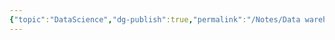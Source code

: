 ```yaml
---
{"topic":"DataScience","dg-publish":true,"permalink":"/Notes/Data warehouse/","dgPassFrontmatter":true,"noteIcon":""}
---
```


